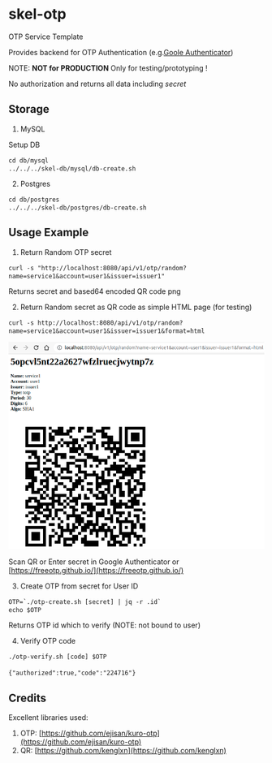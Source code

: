 # skel-otp

OTP Service Template

Provides backend for OTP Authentication (e.g.[Goole Authenticator](https://play.google.com/store/apps/details?id=com.google.android.apps.authenticator2))

NOTE: __NOT for PRODUCTION__ Only for testing/prototyping ! 

No authorization and returns all data including *secret*

## Storage

1. MySQL

Setup DB

```
cd db/mysql
../../../skel-db/mysql/db-create.sh
```

2. Postgres

```
cd db/postgres
../../../skel-db/postgres/db-create.sh
```

## Usage Example

1. Return Random OTP secret

```
curl -s "http://localhost:8080/api/v1/otp/random?name=service1&account=user1&issuer=issuer1"
```
Returns secret and based64 encoded QR code png

2. Return Random secret as QR code as simple HTML page (for testing)
```
curl -s http://localhost:8080/api/v1/otp/random?name=service1&account=user1&issuer=issuer1&format=html
```

<img src="doc/scr-QR.png" width="850">

Scan QR or Enter secret in Google Authenticator or [https://freeotp.github.io/](https://freeotp.github.io/)

3. Create OTP from secret for User ID

```
OTP=`./otp-create.sh [secret] | jq -r .id`
echo $OTP
```

Returns OTP id which to verify (NOTE: not bound to user)

4. Verify OTP code

```
./otp-verify.sh [code] $OTP

{"authorized":true,"code":"224716"}
```


## Credits

Excellent libraries used:

1. OTP: [https://github.com/ejisan/kuro-otp](https://github.com/ejisan/kuro-otp)
2. QR: [https://github.com/kenglxn](https://github.com/kenglxn)
